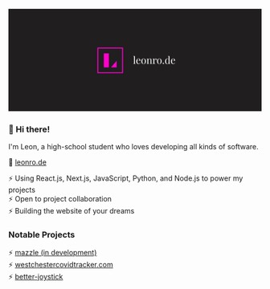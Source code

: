 

![leonro.de logo banner github](banner.png)
### 👋 Hi there!

I'm Leon, a high-school student who loves developing all kinds of software.

🔎 [leonro.de](https://leonro.de)

⚡ Using React.js, Next.js, JavaScript, Python, and Node.js to power my projects <br />
⚡ Open to project collaboration <br />
⚡ Building the website of your dreams <br />

### Notable Projects 
⚡ [mazzle (in development)](https://mazzle.vercel.app) <br />
⚡ [westchestercovidtracker.com](https://westchestercovidtracker.com) <br />
⚡ [better-joystick](https://github.com/leonrode/better-joystick) <br />
